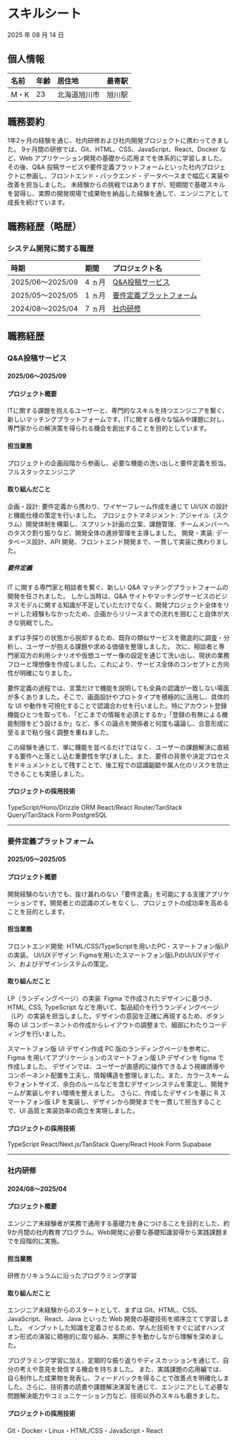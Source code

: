 # スキルシート

2025 年 08 月 14 日

## 個人情報

| 名前 | 年齢 | 居住地             | 最寄駅           |
| :--- | :--- | :----------------- | :--------------- |
| M・K | 23 | 北海道旭川市 |旭川駅 |

## 職務要約

1年2ヶ月の経験を通じ、社内研修および社内開発プロジェクトに携わってきました。
9ヶ月間の研修では、Git、HTML、CSS、JavaScript、React、Docker など、Web アプリケーション開発の基礎から応用までを体系的に学習しました。その後、Q&A 投稿サービスや要件定義プラットフォームといった社内プロジェクトに参画し、フロントエンド・バックエンド・データベースまで幅広く実装や改善を担当しました。
未経験からの挑戦ではありますが、短期間で基礎スキルを習得し、実際の開発現場で成果物を納品した経験を通して、エンジニアとして成長を続けています。

## 職務経歴（略歴）

### システム開発に関する職歴

| 時期             | 期間    | プロジェクト名                                                                        |
| :--------------- | :------ | :------------------------------------------------------------------------------------ |
| 2025/06〜2025/09 | 4 ヵ月 | [Q&A投稿サービス](#Q&A投稿サービス)                     |
| 2025/05〜2025/05 | 1 ヵ月  | [要件定義プラットフォーム](#要件定義プラットフォーム)                             |
| 2024/08〜2025/04 | 7 ヵ月 | [社内研修](#社内研修)     |

## 職務経歴

### Q&A投稿サービス

#### 2025/06〜2025/09

#### プロジェクト概要

ITに関する課題を抱えるユーザーと、専門的なスキルを持つエンジニアを繋ぐ、新しいマッチングプラットフォームです。ITに関する様々な悩みや課題に対し、専門家からの解決策を得られる機会を創出することを目的としています。

#### 担当業務

プロジェクトの企画段階から参画し、必要な機能の洗い出しと要件定義を担当。
フルスタックエンジニア

#### 取り組んだこと

企画・設計: 要件定義から携わり、ワイヤーフレーム作成を通じて UI/UX の設計と機能仕様の策定を行いました。
プロジェクトマネジメント: アジャイル（スクラム）開発体制を構築し、スプリント計画の立案、課題管理、チームメンバーへのタスク割り振りなど、開発全体の進捗管理を主導しました。
開発・実装: データベース設計、API 開発、フロントエンド開発まで、一貫して実装に携わりました。 

##### 要件定義

IT に関する専門家と相談者を繋ぐ、新しい Q&A マッチングプラットフォームの開発を任されました。
しかし当時は、Q&A サイトやマッチングサービスのビジネスモデルに関する知識が不足していただけでなく、開発プロジェクト全体をリードした経験もなかったため、企画からリリースまでの流れを掴むこと自体が大きな挑戦でした。

まずは手探りの状態から脱却するため、既存の類似サービスを徹底的に調査・分析し、ユーザーが抱える課題や求める価値を整理しました。
次に、相談者と専門家双方の利用シナリオや仮想ユーザー像の設定を通じて洗い出し、現状の業務フローと理想像を作成しました。これにより、サービス全体のコンセプトと方向性が明確になりました。

要件定義の過程では、言葉だけで機能を説明しても全員の認識が一致しない場面が多くありました。そこで、画面設計やプロトタイプを積極的に活用し、具体的な UI や動作を可視化することで認識合わせを行いました。特にアカウント登録機能ひとつを取っても、「どこまでの情報を必須とするか」「登録の有無による機能制限をどう設けるか」など、多くの論点を関係者と何度も議論し、合意形成に至るまで粘り強く調整を重ねました。

この経験を通じて、単に機能を並べるだけではなく、ユーザーの課題解決に直結する要件へと落とし込む重要性を学びました。また、要件の背景や決定プロセスをドキュメントとして残すことで、後工程での認識齟齬や属人化のリスクを防止できることも実感しました。


#### プロジェクトの採用技術

TypeScript/Hono/Drizzle ORM  React/React Router/TanStack Query/TanStack Form PostgreSQL

---

### 要件定義プラットフォーム

#### 2025/05〜2025/05

#### プロジェクト概要

開発経験のない方でも、抜け漏れのない「要件定義」を可能にする支援アプリケーションです。開発者との認識のズレをなくし、プロジェクトの成功率を高めることを目的とします。

#### 担当業務

フロントエンド開発: HTML/CSS/TypeScriptを用いたPC・スマートフォン版LPの実装。
UI/UXデザイン: Figmaを用いたスマートフォン版LPのUI/UXデザイン、およびデザインシステムの策定。

#### 取り組んだこと

LP（ランディングページ）の実装  Figma で作成されたデザインに基づき、HTML, CSS, TypeScript などを用いて、製品紹介を行うランディングページ（LP）の実装を担当しました。デザインの意図を正確に再現するため、ボタン等の UI コンポーネントの作成からレイアウトの調整まで、細部にわたりコーディングを行いました。

スマートフォン版 UI デザイン作成
PC 版のランディングページを参考に、Figma を用いてアプリケーションのスマートフォン版 LP デザインを figma で作成しました。
デザインでは、ユーザーが直感的に操作できるよう視線誘導やコンポーネント配置を工夫し、情報構造を整理しました。また、カラースキームやフォントサイズ、余白のルールなどを含むデザインシステムを策定し、開発チームが実装しやすい環境を整えました。
さらに、作成したデザインを基に R スマートフォン版 LP を実装し、デザインから開発までを一貫して担当することで、UI 品質と実装効率の両立を実現しました。

#### プロジェクトの採用技術

TypeScript React/Next.js/TanStack Query/React Hook Form Supabase

---

### 社内研修

#### 2024/08〜2025/04

#### プロジェクト概要

エンジニア未経験者が実務で通用する基礎力を身につけることを目的とした、約9か月間の社内教育プログラム。Web開発に必要な基礎知識習得から実践課題までを段階的に実施。

#### 担当業務

研修カリキュラムに沿ったプログラミング学習

#### 取り組んだこと

エンジニア未経験からのスタートとして、まずは Git、HTML、CSS、JavaScript、React、Java といった Web 開発の基礎技術を順序立てて学習しました。
インプットした知識を定着させるため、学んだ技術をすぐに試すハンズオン形式の演習に積極的に取り組み、実際に手を動かしながら理解を深めました。

プログラミング学習に加え、定期的な振り返りやディスカッションを通じて、自分の考えや意見を発信する機会を持ちました。
また、実践課題の応用編では、自ら制作した成果物を発表し、フィードバックを得ることで改善点を明確化しました。さらに、技術書の読書や課題解決演習を通じて、エンジニアとして必要な問題解決能力やコミュニケーション力など、技術以外のスキルも磨きました。

#### プロジェクトの採用技術

Git・Docker・Linux・HTML/CSS・JavaScript・React

